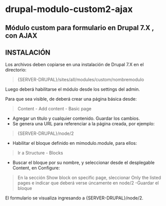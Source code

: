 # drupal-modulo-custom2-ajax
## Módulo custom para formulario en Drupal 7.X , con AJAX

INSTALACIÓN
-----------

Los archivos deben copiarse en una instalación de Drupal 7.X en el directorio:

> {SERVER-DRUPAL}/sites/all/modules/custom/nombremodulo

Luego deberá habilitarse el módulo desde los settings del admin.

Para que sea visible, de deberá crear una página básica desde:

> Content - Add content - Basic page

- Agregar un titulo y cualquier contenido. Guardar los cambios.
- Se genera una URL para referenciar a la página creada, por ejemplo:
> {SERVER-DRUPAL}/node/2
- Habilitar el bloque definido en mimodulo.module, para ellos:
> Ir a Structure - Blocks
- Buscar el bloque por su nombre, y seleccionar desde el desplegable Content, en Configure:
> En la sección Show block on specific page, sleccionar Only the listed pages e indicar que deberá verse úncamente en node/2
-Guardar el bloque


El formulario se visualiza ingresando a {SERVER-DRUPAL}/node/2.



